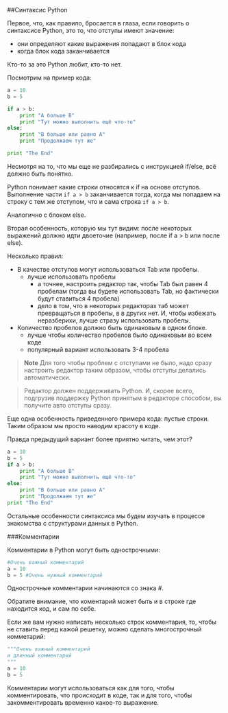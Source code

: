 ##Синтаксис Python

Первое, что, как правило, бросается в глаза, если говорить о синтаксисе Python, это то, что отступы имеют значение:
* они определяют какие выражения попадают в блок кода
* когда блок кода заканчивается

Кто-то за это Python любит, кто-то нет.

Посмотрим на пример кода:
```python
a = 10
b = 5

if a > b:
    print "A больше B"
    print "Тут можно выполнить ещё что-то"
else:
    print "B больше или равно A"
    print "Продолжаем тут же"

print "The End"
```

Несмотря на то, что мы еще не разбирались с инструкцией if/else, всё должно быть понятно.

Python понимает какие строки относятся к if на основе отступов. Выполнение части ```if a > b``` заканчивается тогда, когда мы попадаем на строку с тем же отступом, что и сама строка ```if a > b```.

Аналогично с блоком else.

Вторая особенность, которую мы тут видим: после некоторых выражений должно идти двоеточие (например, после if a > b или после else).

Несколько правил:
* В качестве отступов могут использоваться Tab или пробелы. 
  * лучше использовать пробелы
    *  а точнее, настроить редактор так, чтобы Tab был равен 4 пробелам (тогда вы будете использовать Tab, но фактически будут ставиться 4 пробела)
    * дело в том, что в некоторых редакторах таб может превращаться в пробелы, в в других нет. И, чтобы избежать неразберихи, лучше стразу использовать пробелы.
* Количество пробелов должно быть одинаковым в одном блоке.
  * лучше чтобы количество пробелов было одинаковым во всем коде
  * популярный вариант использовать 3-4 пробела

> **Note** Для того чтобы проблем с отступами не было, надо сразу настроить редактор таким образом, чтобы отступы делались автоматически.

> Редактор должен поддерживать Python. И, скорее всего, подгрузив поддержку Python принятым в редакторе способом, вы получите авто отступы сразу.

Еще одна особенность приведенного примера кода: пустые строки. Таким образом мы просто наводим красоту в коде.

Правда предыдущий вариант более приятно читать, чем этот?
```python
a = 10
b = 5
if a > b:
    print "A больше B"
    print "Тут можно выполнить ещё что-то"
else:
    print "B больше или равно A"
    print "Продолжаем тут же"
print "The End"
```

Остальные особенности синтаксиса мы будем изучать в процессе знакомства с структурами данных в Python.

###Комментарии

Комментарии в Python могут быть однострочными:
```python
#Очень важный комментарий
a = 10
b = 5 #Очень нужный комментарий
```
Однострочные комментарии начинаются со знака #.

Обратите внимание, что коментарий может быть и в строке где находится код, и сам по себе.

Если же вам нужно написать несколько строк комментария, то, чтобы не ставить перед кажой решетку, можно сделать многострочный комметарий:
```python
"""Очень важный комментарий
и длинный комментарий
"""
a = 10
b = 5
```

Комментарии могут использоваться как для того, чтобы комментировать, что происходит в коде, так и для того, чтобы закомментировать временно какое-то выражение.